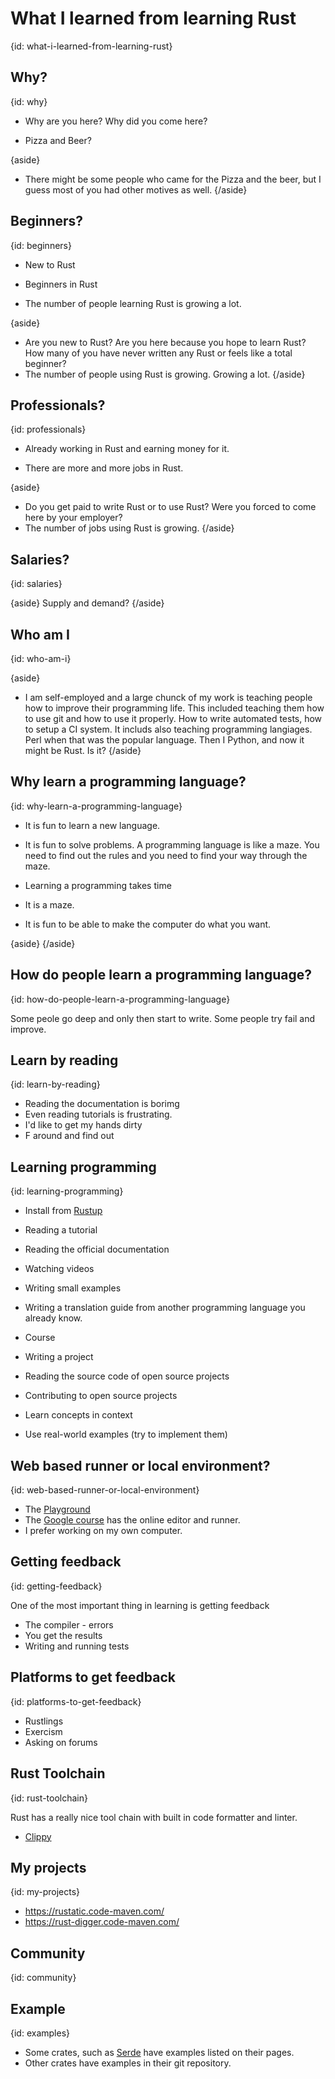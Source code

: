 # What I learned from learning Rust
{id: what-i-learned-from-learning-rust}

## Why?
{id: why}

* Why are you here?  Why did you come here?

* Pizza and Beer?

{aside}
* There might be some people who came for the Pizza and the beer, but I guess most of you had other motives as well.
{/aside}



## Beginners?
{id: beginners}

* New to Rust
* Beginners in Rust

* The number of people learning Rust is growing a lot.

{aside}
* Are you new to Rust? Are you here because you hope to learn Rust? How many of you have never written any Rust or feels like a total beginner?
* The number of people using Rust is growing. Growing a lot.
{/aside}

## Professionals?
{id: professionals}

* Already working in Rust and earning money for it.

* There are more and more jobs in Rust.

{aside}
* Do you get paid to write Rust or to use Rust? Were you forced to come here by your employer?
* The number of jobs using Rust is growing.
{/aside}


## Salaries?
{id: salaries}


{aside}
Supply and demand?
{/aside}

## Who am I
{id: who-am-i}

{aside}
* I am self-employed and a large chunck of my work is teaching people how to improve their programming life. This included teaching them how to use git and how to use it properly. How to write automated tests, how to setup a CI system. It includs also teaching programming langiages. Perl when that was the popular language. Then I Python, and now it might be Rust. Is it?
{/aside}


## Why learn a programming language?
{id: why-learn-a-programming-language}

* It is fun to learn a new language.
* It is fun to solve problems. A programming language is like a maze. You need to find out the rules and you need to find your way through the maze.

* Learning a programming takes time
* It is a maze.
* It is fun to be able to make the computer do what you want.


{aside}
{/aside}

## How do people learn a programming language?
{id: how-do-people-learn-a-programming-language}

Some peole go deep and only then start to write. Some people try fail and improve.



## Learn by reading
{id: learn-by-reading}

* Reading the documentation is borimg
* Even reading tutorials is frustrating.
* I'd like to get my hands dirty
* F around and find out


## Learning programming
{id: learning-programming}

* Install from [Rustup](https://rustup.rs/)

* Reading a tutorial
* Reading the official documentation
* Watching videos
* Writing small examples
* Writing a translation guide from another programming language you already know.
* Course
* Writing a project
* Reading the source code of open source projects
* Contributing to open source projects

* Learn concepts in context
* Use real-world examples (try to implement them)

## Web based runner or local environment?
{id: web-based-runner-or-local-environment}

* The [Playground](https://play.rust-lang.org/)
* The [Google course](https://google.github.io/comprehensive-rust/) has the online editor and runner.
* I prefer working on my own computer.

## Getting feedback
{id: getting-feedback}

One of the most important thing in learning is getting feedback


* The compiler - errors
* You get the results
* Writing and running tests

## Platforms to get feedback
{id: platforms-to-get-feedback}

* Rustlings
* Exercism
* Asking on forums

## Rust Toolchain
{id: rust-toolchain}

Rust has a really nice tool chain with built in code formatter and linter.

* [Clippy](https://github.com/rust-lang/rust-clippy)


## My projects
{id: my-projects}

* https://rustatic.code-maven.com/
* https://rust-digger.code-maven.com/

## Community
{id: community}



## Example
{id: examples}

* Some crates, such as [Serde](https://serde.rs/examples.html) have examples listed on their pages.
* Other crates have examples in their git repository.


